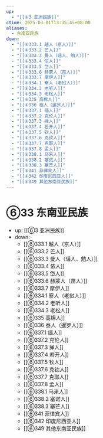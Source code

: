 ```yaml
---
up:
  - "[[⑥3 亚洲民族]]"
ctime: 2025-03-01T13:35:45+08:00
aliases:
  - 东南亚民族
down:
  - "[[⑥333.1 越人（京人）]]"
  - "[[⑥333.2 芒人]]"
  - "[[⑥333.3 曼人（瑶人、勉人）]]"
  - "[[⑥333.4 侬人]]"
  - "[[⑥333.5 岱人]]"
  - "[[⑥333.6 赫蒙人（苗人）]]"
  - "[[⑥333.7 摩伊人]]"
  - "[[⑥334.1 寮人（老挝人）]]"
  - "[[⑥334.2 老听人]]"
  - "[[⑥334.3 老松人]]"
  - "[[⑥335 高棉人]]"
  - "[[⑥336 泰人（暹罗人）]]"
  - "[[⑥337.1 缅人]]"
  - "[[⑥337.2 克伦人]]"
  - "[[⑥337.3 掸人]]"
  - "[[⑥337.4 若开人]]"
  - "[[⑥337.5 钦人]]"
  - "[[⑥337.6 克钦人]]"
  - "[[⑥337.7 克耶人]]"
  - "[[⑥337.8 孟人]]"
  - "[[⑥338.1 马来人]]"
  - "[[⑥338.2 塞诺人]]"
  - "[[⑥338.3 塞芒人]]"
  - "[[⑥341 菲律宾人]]"
  - "[[⑥342 印度尼西亚人]]"
  - "[[⑥349 其他东南亚民族]]"
---
```


# ⑥33 东南亚民族

- up: [[⑥3 亚洲民族]]
- down:	
	- [[⑥333.1 越人（京人）]]
	- [[⑥333.2 芒人]]
	- [[⑥333.3 曼人（瑶人、勉人）]]
	- [[⑥333.4 侬人]]
	- [[⑥333.5 岱人]]
	- [[⑥333.6 赫蒙人（苗人）]]
	- [[⑥333.7 摩伊人]]
	- [[⑥334.1 寮人（老挝人）]]
	- [[⑥334.2 老听人]]
	- [[⑥334.3 老松人]]
	- [[⑥335 高棉人]]
	- [[⑥336 泰人（暹罗人）]]
	- [[⑥337.1 缅人]]
	- [[⑥337.2 克伦人]]
	- [[⑥337.3 掸人]]
	- [[⑥337.4 若开人]]
	- [[⑥337.5 钦人]]
	- [[⑥337.6 克钦人]]
	- [[⑥337.7 克耶人]]
	- [[⑥337.8 孟人]]
	- [[⑥338.1 马来人]]
	- [[⑥338.2 塞诺人]]
	- [[⑥338.3 塞芒人]]
	- [[⑥341 菲律宾人]]
	- [[⑥342 印度尼西亚人]]
	- [[⑥349 其他东南亚民族]]
	
